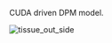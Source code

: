CUDA driven DPM model.

![tissue_out_side](https://github.com/user-attachments/assets/80e5cc84-9593-40cc-9e43-d1bb41fca619)
